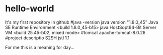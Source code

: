 # hello-world
It's my first repository in github
#java -version
java version "1.8.0_45"
Java<TM> SE Runtime Environment <build 1.8.0_45-b15>
java HostSopt<TM>64-Bit Server VM <build 25.45-b02, mixed mode>
#tomcat 
apache-tomcat-8.0.28
#project descriptio
S2SH
jstl 1.1

For me this is a meaning for day...
